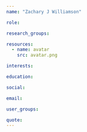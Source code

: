 ```yaml
---
name: "Zachary J Williamson"

role:

research_groups:

resources:
  - name: avatar
    src: avatar.png

interests:

education:

social:

email:

user_groups:

quote:
---
```


